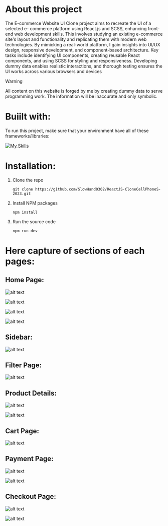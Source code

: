 # About this project

The E-commerce Website UI Clone project aims to recreate the UI of a selected e- commerce platform using React.js and SCSS, enhancing front-end web development skills. This
involves studying an existing e-commerce site's layout and functionality and replicating them with modern web technologies. By mimicking a real-world platform, I gain insights into UI/UX design, responsive development, and component-based architecture. Key tasks include identifying UI components, creating reusable React components, and using SCSS for styling and responsiveness. Developing dummy data enables realistic interactions, and thorough testing ensures the UI works across various browsers and devices
> [!WARNING]
> All content on this website is forged by me by creating dummy data to serve programming work. The information will be inaccurate and only symbolic.

# Buiilt with:
To run this project, make sure that your environment have all of these frameworks/libraries:

[![My Skills](https://skillicons.dev/icons?i=react,vite,sass)](https://skillicons.dev)

# Installation:
1. Clone the repo
   ````
   git clone https://github.com/SlowHand0302/ReactJS-CloneCellPhoneS-2023.git
   ````
3. Install NPM packages
   ````
   npm install
   ````
5. Run the source code
   ````
   npm run dev
   ````


# Here capture of sections of each pages:
## Home Page:
![alt text](https://github.com/SlowHand0302/ReactJS-CloneCellPhoneS-2023/blob/main/src/assets/caturesReadme/homeSection1.png)

![alt text](https://github.com/SlowHand0302/ReactJS-CloneCellPhoneS-2023/blob/main/src/assets/caturesReadme/productSlideHome.png)

![alt text](https://github.com/SlowHand0302/ReactJS-CloneCellPhoneS-2023/blob/main/src/assets/caturesReadme/homeSection3.png)

![alt text](https://github.com/SlowHand0302/ReactJS-CloneCellPhoneS-2023/blob/main/src/assets/caturesReadme/homeSection4.png)

## Sidebar:
![alt text](https://github.com/SlowHand0302/ReactJS-CloneCellPhoneS-2023/blob/main/src/assets/caturesReadme/Sidebar.png)


## Filter Page:
![alt text](https://github.com/SlowHand0302/ReactJS-CloneCellPhoneS-2023/blob/main/src/assets/caturesReadme/filterPage.png)

## Product Details:
![alt text](https://github.com/SlowHand0302/ReactJS-CloneCellPhoneS-2023/blob/main/src/assets/caturesReadme/productDetail.png)

![alt text](https://github.com/SlowHand0302/ReactJS-CloneCellPhoneS-2023/blob/main/src/assets/caturesReadme/productDetailModal.png)

## Cart Page:
![alt text](https://github.com/SlowHand0302/ReactJS-CloneCellPhoneS-2023/blob/main/src/assets/caturesReadme/cart.png)

## Payment Page:
![alt text](https://github.com/SlowHand0302/ReactJS-CloneCellPhoneS-2023/blob/main/src/assets/caturesReadme/paymentSection1.png)

![alt text](https://github.com/SlowHand0302/ReactJS-CloneCellPhoneS-2023/blob/main/src/assets/caturesReadme/paymentSection2.png)

## Checkout Page:

![alt text](https://github.com/SlowHand0302/ReactJS-CloneCellPhoneS-2023/blob/main/src/assets/caturesReadme/checkoutSection.png)

![alt text](https://github.com/SlowHand0302/ReactJS-CloneCellPhoneS-2023/blob/main/src/assets/caturesReadme/checkoutSection2.png)
